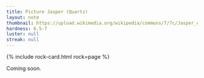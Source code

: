 ```yaml
---
title: Picture Jasper (Quartz)
layout: note
thumbnail: https://upload.wikimedia.org/wikipedia/commons/7/7c/Jasper_outcrop_in_the_Bucegi_Mountains.jpg
hardness: 6.5-7
luster: null
streak: null
---
```

{% include rock-card.html rock=page %}

Coming soon.

